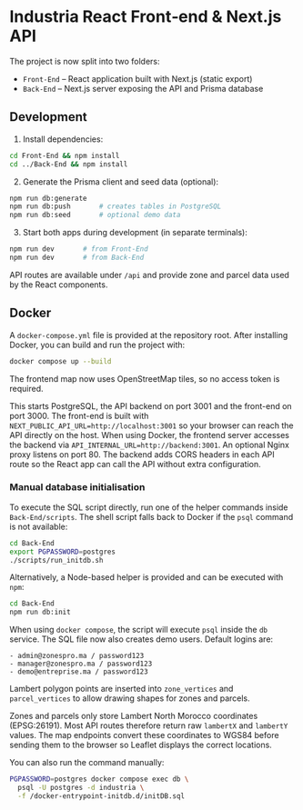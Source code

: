 # Industria React Front‑end & Next.js API

The project is now split into two folders:

- `Front-End` – React application built with Next.js (static export)
- `Back-End` – Next.js server exposing the API and Prisma database

## Development

1. Install dependencies:

```bash
cd Front-End && npm install
cd ../Back-End && npm install
```

2. Generate the Prisma client and seed data (optional):

```bash
npm run db:generate
npm run db:push       # creates tables in PostgreSQL
npm run db:seed       # optional demo data
```

3. Start both apps during development (in separate terminals):

```bash
npm run dev       # from Front-End
npm run dev       # from Back-End
```

API routes are available under `/api` and provide zone and parcel data used by the React components.

## Docker

A `docker-compose.yml` file is provided at the repository root. After installing Docker, you can build and run the project with:

```bash
docker compose up --build
```

The frontend map now uses OpenStreetMap tiles, so no access token is required.

This starts PostgreSQL, the API backend on port 3001 and the front-end on port 3000.
The front-end is built with `NEXT_PUBLIC_API_URL=http://localhost:3001` so your
browser can reach the API directly on the host. When using Docker, the frontend
server accesses the backend via `API_INTERNAL_URL=http://backend:3001`.
An optional Nginx proxy listens on port 80.
The backend adds CORS headers in each API route so the React app can call the API
without extra configuration.

### Manual database initialisation

To execute the SQL script directly, run one of the helper commands inside
`Back-End/scripts`. The shell script falls back to Docker if the `psql` command
is not available:

```bash
cd Back-End
export PGPASSWORD=postgres
./scripts/run_initdb.sh
```

Alternatively, a Node-based helper is provided and can be executed with `npm`:

```bash
cd Back-End
npm run db:init
```

When using `docker compose`, the script will execute `psql` inside the `db` service.
The SQL file now also creates demo users. Default logins are:

```
- admin@zonespro.ma / password123
- manager@zonespro.ma / password123
- demo@entreprise.ma / password123
```
Lambert polygon points are inserted into `zone_vertices` and `parcel_vertices`
to allow drawing shapes for zones and parcels.

Zones and parcels only store Lambert North Morocco coordinates (EPSG:26191).
Most API routes therefore return raw `lambertX` and `lambertY` values. The map
endpoints convert these coordinates to WGS84 before sending them to the browser
so Leaflet displays the correct locations.

You can also run the command manually:

```bash
PGPASSWORD=postgres docker compose exec db \
  psql -U postgres -d industria \
  -f /docker-entrypoint-initdb.d/initDB.sql
```
